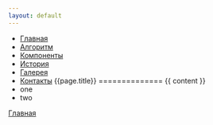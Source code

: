 ```yaml
---
layout: default
---
```

* [Главная]({{site.url}}/{{site.project}}/index.html "Главная")
* [Алгоритм]({{site.url}}/{{site.project}}/rules/index.html "Алгоритм работы")
* [Компоненты]({{site.url}}/{{site.project}}/components/index.html "Компоненты дистибота")
* [История]({{site.url}}/{{site.project}}/history/index.html "История создания")
* [Галерея]({{site.url}}/{{site.project}}/gallery/index.html "Галерея")
* [Контакты]({{site.url}}/{{site.project}}/contacts/index.html "Контакты")
{{page.title}}
==============
{{ content }}
* one
* two

[Главная]({{site.url}}/{{site.project}}/distibot/index.html "Главная")
